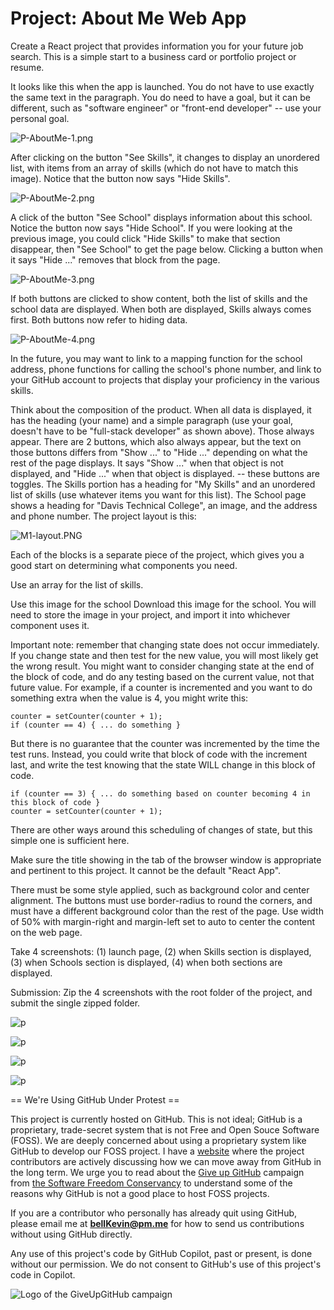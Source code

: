# Project: About Me Web App

Create a React project that provides information you for your future job search. This is a simple start to a business card or portfolio project or resume.

It looks like this when the app is launched. You do not have to use exactly the same text in the paragraph. You do need to have a goal, but it can be different, such as "software engineer" or "front-end developer" -- use your personal goal.

![P-AboutMe-1.png](https://github.com/bell-kevin/about_me_web_app/blob/main/readMeScreenShots/P-AboutMe-1.png)

After clicking on the button "See Skills", it changes to display an unordered list, with items from an array of skills (which do not have to match this image). Notice that the button now says "Hide Skills".

![P-AboutMe-2.png](https://github.com/bell-kevin/about_me_web_app/blob/main/readMeScreenShots/P-AboutMe-2.png)

A click of the button "See School" displays information about this school. Notice the button now says "Hide School". If you were looking at the previous image, you could click "Hide Skills" to make that section disappear, then "See School" to get the page below. Clicking a button when it says "Hide ..." removes that block from the page.

![P-AboutMe-3.png](https://github.com/bell-kevin/about_me_web_app/blob/main/readMeScreenShots/P-AboutMe-3.png)

If both buttons are clicked to show content, both the list of skills and the school data are displayed. When both are displayed, Skills always comes first. Both buttons now refer to hiding data.

![P-AboutMe-4.png](https://github.com/bell-kevin/about_me_web_app/blob/main/readMeScreenShots/P-AboutMe-4.png)

In the future, you may want to link to a mapping function for the school address, phone functions for calling the school's phone number, and link to your GitHub account to projects that display your proficiency in the various skills.

 

Think about the composition of the product. When all data is displayed, it has the heading (your name) and a simple paragraph (use your goal, doesn't have to be "full-stack developer" as shown above). Those always appear. There are 2 buttons, which also always appear, but the text on those buttons differs from "Show ..." to "Hide ..." depending on what the rest of the page displays. It says "Show ..." when that object is not displayed, and "Hide ..." when that object is displayed. -- these buttons are toggles. The Skills portion has a heading for "My Skills" and an unordered list of skills (use whatever items you want for this list). The School page shows a heading for "Davis Technical College", an image, and the address and phone number. The project layout is this:

![M1-layout.PNG](https://github.com/bell-kevin/about_me_web_app/blob/main/readMeScreenShots/M1-layout.PNG)

Each of the blocks is a separate piece of the project, which gives you a good start on determining what components you need.

Use an array for the list of skills. 

Use this image for the school Download this image for the school. You will need to store the image in your project, and import it into whichever component uses it.

Important note: remember that changing state does not occur immediately. If you change state and then test for the new value, you will most likely get the wrong result. You might want to consider changing state at the end of the block of code, and do any testing based on the current value, not that future value. For example, if a counter is incremented and you want to do something extra when the value is 4, you might write this:

    counter = setCounter(counter + 1);
    if (counter == 4) { ... do something }

But there is no guarantee that the counter was incremented by the time the test runs. Instead, you could write that block of code with the increment last, and write the test knowing that the state WILL change in this block of code.

    if (counter == 3) { ... do something based on counter becoming 4 in this block of code }
    counter = setCounter(counter + 1);

There are other ways around this scheduling of changes of state, but this simple one is sufficient here.

Make sure the title showing in the tab of the browser window is appropriate and pertinent to this project. It cannot be the default "React App".

There must be some style applied, such as background color and center alignment. The buttons must use border-radius to round the corners, and must have a different background color than the rest of the page. Use width of 50% with margin-right and margin-left set to auto to center the content on the web page.

Take 4 screenshots: (1) launch page, (2) when Skills section is displayed, (3) when Schools section is displayed, (4) when both sections are displayed.

 

Submission: Zip the 4 screenshots with the root folder of the project, and submit the single zipped folder.

![p](https://github.com/bell-kevin/about_me_web_app/blob/main/screenshots/1.PNG)

![p](https://github.com/bell-kevin/about_me_web_app/blob/main/screenshots/2.PNG)

![p](https://github.com/bell-kevin/about_me_web_app/blob/main/screenshots/3.PNG)

![p](https://github.com/bell-kevin/about_me_web_app/blob/main/screenshots/4.PNG)


== We're Using GitHub Under Protest ==

This project is currently hosted on GitHub.  This is not ideal; GitHub is a
proprietary, trade-secret system that is not Free and Open Souce Software
(FOSS).  We are deeply concerned about using a proprietary system like GitHub
to develop our FOSS project. I have a [website](https://bellKevin.me) where the
project contributors are actively discussing how we can move away from GitHub
in the long term.  We urge you to read about the [Give up GitHub](https://GiveUpGitHub.org) campaign 
from [the Software Freedom Conservancy](https://sfconservancy.org) to understand some of the reasons why GitHub is not 
a good place to host FOSS projects.

If you are a contributor who personally has already quit using GitHub, please
email me at **bellKevin@pm.me** for how to send us contributions without
using GitHub directly.

Any use of this project's code by GitHub Copilot, past or present, is done
without our permission.  We do not consent to GitHub's use of this project's
code in Copilot.

![Logo of the GiveUpGitHub campaign](https://sfconservancy.org/img/GiveUpGitHub.png)
